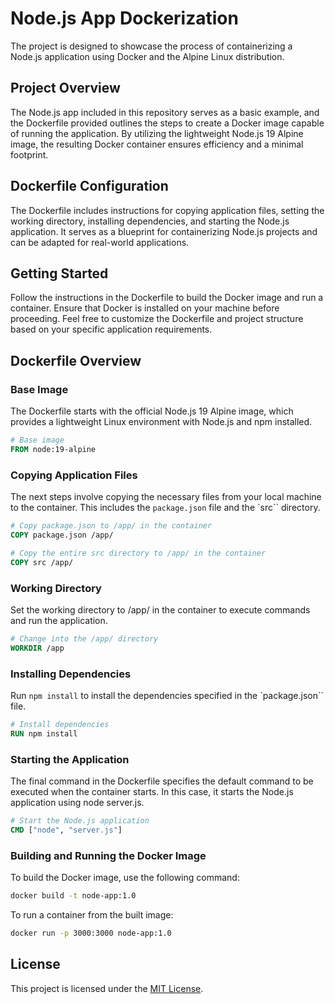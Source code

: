 # Node.js App Dockerization
The project is designed to showcase the process of containerizing a Node.js application using Docker and the Alpine Linux distribution.

## Project Overview

The Node.js app included in this repository serves as a basic example, and the Dockerfile provided outlines the steps to create a Docker image capable of running the application. By utilizing the lightweight Node.js 19 Alpine image, the resulting Docker container ensures efficiency and a minimal footprint.

## Dockerfile Configuration

The Dockerfile includes instructions for copying application files, setting the working directory, installing dependencies, and starting the Node.js application. It serves as a blueprint for containerizing Node.js projects and can be adapted for real-world applications.

## Getting Started

Follow the instructions in the Dockerfile to build the Docker image and run a container. Ensure that Docker is installed on your machine before proceeding. Feel free to customize the Dockerfile and project structure based on your specific application requirements.

## Dockerfile Overview
### Base Image

The Dockerfile starts with the official Node.js 19 Alpine image, which provides a lightweight Linux environment with Node.js and npm installed.

```dockerfile
# Base image
FROM node:19-alpine
```

### Copying Application Files

The next steps involve copying the necessary files from your local machine to the container. This includes the `package.json` file and the `src`` directory.

```Dockerfile
# Copy package.json to /app/ in the container
COPY package.json /app/

# Copy the entire src directory to /app/ in the container
COPY src /app/
```
### Working Directory

Set the working directory to /app/ in the container to execute commands and run the application.

```Dockerfile
# Change into the /app/ directory
WORKDIR /app
```

### Installing Dependencies

Run `npm install` to install the dependencies specified in the `package.json`` file.

```Dockerfile
# Install dependencies
RUN npm install
```

### Starting the Application

The final command in the Dockerfile specifies the default command to be executed when the container starts. In this case, it starts the Node.js application using node server.js.

```Dockerfile
# Start the Node.js application
CMD ["node", "server.js"]
``````

### Building and Running the Docker Image

To build the Docker image, use the following command:

```bash
docker build -t node-app:1.0
```

To run a container from the built image:

```bash
docker run -p 3000:3000 node-app:1.0
```


## License

This project is licensed under the [MIT License](LICENSE).
